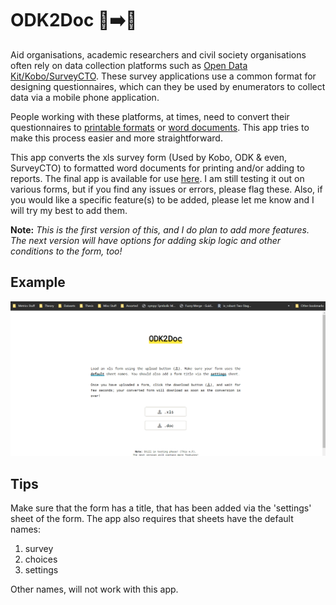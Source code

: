 # ODK2Doc 📱➡️📝 
Aid organisations, academic researchers and civil society organisations often rely on data collection platforms such as [Open Data Kit/Kobo/SurveyCTO](https://getodk.org/vs-kobo/). These survey applications use a common format for designing questionnaires, which can they be used by enumerators to collect data via a mobile phone application.

People working with these platforms, at times, need to convert their questionnaires to [printable formats](https://forum.getodk.org/t/download-form-to-word/5868) or [word documents](https://community.kobotoolbox.org/t/do-we-convert-kobo-question-form-into-microsoft-word/5177). This app tries to make this process easier and more straightforward.

This app converts the xls survey form (Used by Kobo, ODK & even, SurveyCTO) to formatted word documents for printing and/or adding to reports. The final app is available for use [here](https://zaeendesouza.shinyapps.io/ODK2Doc/). I am still testing it out on various forms, but if you find any issues or errors, please flag these. Also, if you would like a specific feature(s) to be added, please let me know and I will try my best to add them.


**Note:** *This is the first version of this, and I do plan to add more features. The next version will have options for adding skip logic and other conditions to the form, too!*


## Example
![Alt Text](https://github.com/zaeendesouza/ODK2Doc/blob/main/odk2doc.gif)


## Tips

Make sure that the form has a title, that has been added via the 'settings' sheet of the form. The app also requires that sheets have the default names:

1. survey
2. choices
3. settings

Other names, will not work with this app.
